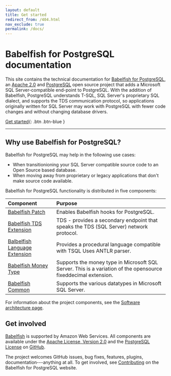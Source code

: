 ```yaml
---
layout: default
title: Get started
redirect_from: /404.html
nav_exclude: true
permalink: /docs/
---
```


# Babelfish for PostgreSQL documentation

This site contains the technical documentation for [Babelfish for PostgreSQL](https://babelfishpg.org/), an [Apache 2.0](https://www.apache.org/licenses/LICENSE-2.0) and [PostgreSQL](https://www.postgresql.org/about/licence/) open source project that adds a Microsoft SQL Server-compatible end-point to PostgreSQL. With the addition of Babelfish, PostgreSQL understands T-SQL, SQL Server's proprietary SQL dialect, and supports the TDS communication protocol, so applications originally written for SQL Server may work with PostgreSQL with fewer code changes and without changing database drivers.


[Get started](/getstarted/){: .btn .btn-blue }


---

## Why use Babelfish for PostgreSQL?

Babelfish for PostgreSQL may help in the following use cases:

* When transitionioning your SQL Server compatible source code to an Open Source based database.
* When moving away from proprietary or legacy applications that don't make source code available.

Babelfish for PostgreSQL functionality is distributed in five components:

Component | Purpose
:--- | :---
[Babelfish Patch](https://github.com/babelfish-for-postgresql/postgresql_modified_for_babelfish) | Enables Babelfish hooks for PostgreSQL.
[Babelfish TDS Extension](https://github.com/babelfish-for-postgresql/babelfish_extensions/tree/BABEL_1_0_0/contrib/babelfishpg_tds) | TDS - provides a secondary endpoint that speaks the TDS (SQL Server) network protocol.
[Balbelfish Language Extension](https://github.com/babelfish-for-postgresql/babelfish_extensions/tree/BABEL_1_0_0/contrib/babelfishpg_tsql) | Provides a procedural language compatible with TSQL Uses ANTLR parser.
[Babelfish Money Type](https://github.com/babelfish-for-postgresql/babelfish_extensions/tree/BABEL_1_0_0/contrib/babelfishpg_money) | Supports the money type in Microsoft SQL Server. This is a variation of the opensource fixeddecimal extension.
[Babelfish Common](https://github.com/babelfish-for-postgresql/babelfish_extensions/tree/BABEL_1_0_0/contrib/babelfishpg_common) | Supports the various datatypes in Microsoft SQL Server.


For information about the project components, see the [Software architecture page](https://babelfishpg.org/docs/internals/software-architecture/).


## Get involved

[Babelfish](https://babelfishpg.org/) is supported by Amazon Web Services. All components are available under the [Apache License, Version 2.0](https://www.apache.org/licenses/LICENSE-2.0.html) and the [PostgreSQL License](https://www.postgresql.org/about/licence/) on [GitHub](https://github.com/babelfish-for-postgresql).

The project welcomes GitHub issues, bug fixes, features, plugins, documentation---anything at all. To get involved, see [Contributing](https://github.com/babelfish-for-postgresql/babelfish_extensions/blob/BABEL_1_0_0/CONTRIBUTING.md) on the Babelfish for PostgreSQL website.
